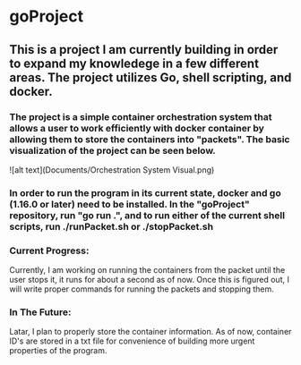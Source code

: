 # goProject

## This is a project I am currently building in order to expand my knowledege in a few different areas. The project utilizes Go, shell scripting, and docker.

### The project is a simple container orchestration system that allows a user to work efficiently with docker container by allowing them to store the containers into "packets". The basic visualization of the project can be seen below.

![alt text](Documents/Orchestration System Visual.png)

### In order to run the program in its current state, docker and go (1.16.0 or later) need to be installed. In the "goProject" repository, run "go run .", and to run either of the current shell scripts, run ./runPacket.sh or ./stopPacket.sh

### Current Progress:
Currently, I am working on running the containers from the packet until the user stops it, it runs for about a second as of now. Once this is figured out, I will write proper commands for running the packets and stopping them.

### In The Future:
Latar, I plan to properly store the container information. As of now, container ID's are stored in a txt file for convenience of building more urgent properties of the program.
